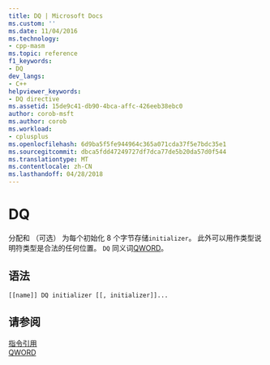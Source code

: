```yaml
---
title: DQ | Microsoft Docs
ms.custom: ''
ms.date: 11/04/2016
ms.technology:
- cpp-masm
ms.topic: reference
f1_keywords:
- DQ
dev_langs:
- C++
helpviewer_keywords:
- DQ directive
ms.assetid: 15de9c41-db90-4bca-affc-426eeb38ebc0
author: corob-msft
ms.author: corob
ms.workload:
- cplusplus
ms.openlocfilehash: 6d9ba5f5fe944964c365a071cda37f5e7bdc35e1
ms.sourcegitcommit: dbca5fdd47249727df7dca77de5b20da57d0f544
ms.translationtype: MT
ms.contentlocale: zh-CN
ms.lasthandoff: 04/28/2018
---
```

# <a name="dq"></a>DQ
分配和 （可选） 为每个初始化 8 个字节存储`initializer`。 此外可以用作类型说明符类型是合法的任何位置。 `DQ` 同义词[QWORD](../../assembler/masm/qword.md)。  
  
## <a name="syntax"></a>语法  
  
```  
[[name]] DQ initializer [[, initializer]]...  
```  
  
## <a name="see-also"></a>请参阅  
 [指令引用](../../assembler/masm/directives-reference.md)   
 [QWORD](../../assembler/masm/qword.md)
